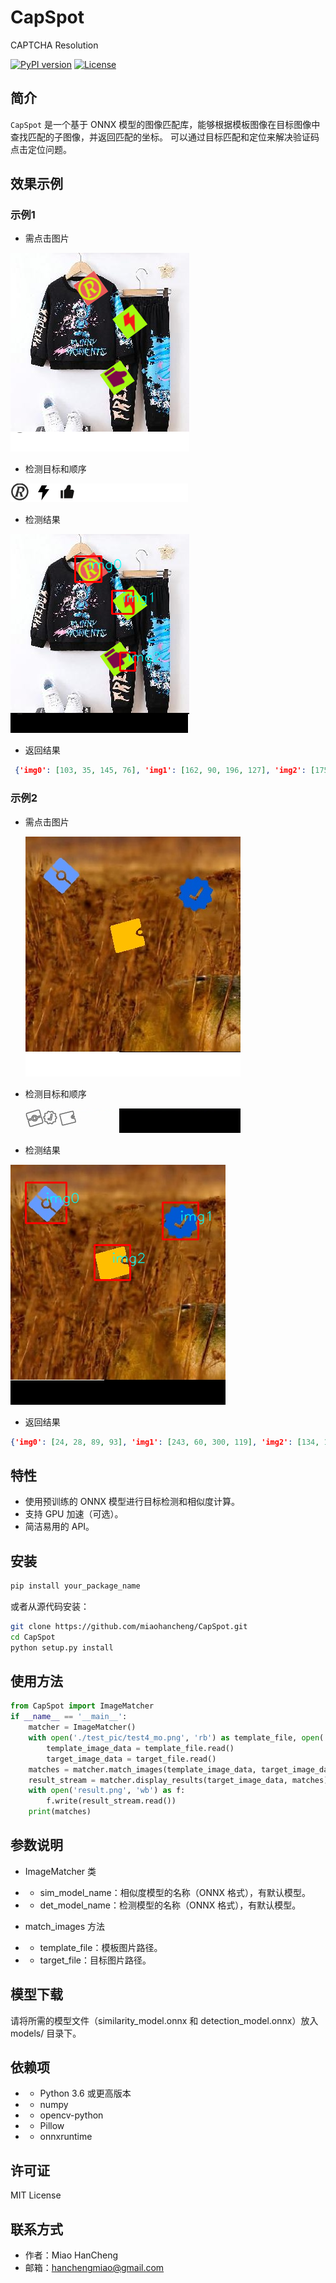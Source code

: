 # CapSpot
CAPTCHA Resolution


[![PyPI version](https://badge.fury.io/py/CapSpot.svg?icon=si%3Apython&icon_color=%23ffffff)](https://badge.fury.io/py/CapSpot)
[![License](https://img.shields.io/github/license/miaohancheng/CapSpot)](https://github.com/miaohancheng/CapSpot/blob/main/LICENSE)

## 简介

`CapSpot` 是一个基于 ONNX 模型的图像匹配库，能够根据模板图像在目标图像中查找匹配的子图像，并返回匹配的坐标。
可以通过目标匹配和定位来解决验证码点击定位问题。

## 效果示例
### 示例1
- 需点击图片

![test.png](test_pic/test.png)
- 检测目标和顺序

![test_mo.png](test_pic/test_mo.png)
- 检测结果

![result.png](test_pic/result.png)
- 返回结果
```json
 {'img0': [103, 35, 145, 76], 'img1': [162, 90, 196, 127], 'img2': [175, 189, 199, 218]}
```
### 示例2
- 需点击图片

  ![test1.png](test_pic/test1.png)
- 检测目标和顺序

  ![test1_mo.png](test_pic/test1_mo.png)
- 检测结果

 ![result1.png](test_pic/result1.png)

- 返回结果
```json
{'img0': [24, 28, 89, 93], 'img1': [243, 60, 300, 119], 'img2': [134, 128, 191, 184]}
```

## 特性

- 使用预训练的 ONNX 模型进行目标检测和相似度计算。
- 支持 GPU 加速（可选）。
- 简洁易用的 API。

## 安装

```bash
pip install your_package_name
```
或者从源代码安装：

```bash
git clone https://github.com/miaohancheng/CapSpot.git
cd CapSpot
python setup.py install
```

## 使用方法
```python
from CapSpot import ImageMatcher
if __name__ == '__main__':
    matcher = ImageMatcher()
    with open('./test_pic/test4_mo.png', 'rb') as template_file, open('./test_pic/test4.png', 'rb') as target_file:
        template_image_data = template_file.read()
        target_image_data = target_file.read()
    matches = matcher.match_images(template_image_data, target_image_data)
    result_stream = matcher.display_results(target_image_data, matches)
    with open('result.png', 'wb') as f:
        f.write(result_stream.read())
    print(matches)
```

## 参数说明

- ImageMatcher 类
- - sim_model_name：相似度模型的名称（ONNX 格式），有默认模型。
- - det_model_name：检测模型的名称（ONNX 格式），有默认模型。

- match_images 方法
- - template_file：模板图片路径。
- - target_file：目标图片路径。


## 模型下载

请将所需的模型文件（similarity_model.onnx 和 detection_model.onnx）放入 models/ 目录下。

## 依赖项

- - Python 3.6 或更高版本
- - numpy
- - opencv-python
- - Pillow
- - onnxruntime

## 许可证

MIT License

## 联系方式

 - 作者：Miao HanCheng
 - 邮箱：hanchengmiao@gmail.com

